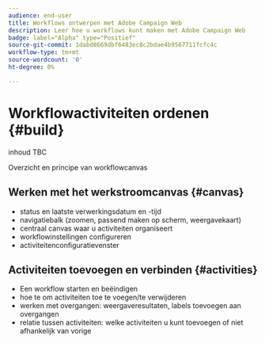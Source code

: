 ```yaml
---
audience: end-user
title: Workflows ontwerpen met Adobe Campaign Web
description: Leer hoe u workflows kunt maken met Adobe Campaign Web
badge: label="Alpha" type="Positief"
source-git-commit: 1dabd8669dbf6483ec8c2bdae4b9567711fcfc4c
workflow-type: tm+mt
source-wordcount: '0'
ht-degree: 0%

---
```



# Workflowactiviteiten ordenen {#build}

inhoud TBC

Overzicht en principe van workflowcanvas

## Werken met het werkstroomcanvas {#canvas}

* status en laatste verwerkingsdatum en -tijd
* navigatiebalk (zoomen, passend maken op scherm, weergavekaart)
* centraal canvas waar u activiteiten organiseert
* workflowinstellingen configureren
* activiteitenconfiguratievenster

## Activiteiten toevoegen en verbinden {#activities}

* Een workflow starten en beëindigen
* hoe te om activiteiten toe te voegen/te verwijderen
* werken met overgangen: weergaveresultaten, labels toevoegen aan overgangen
* relatie tussen activiteiten: welke activiteiten u kunt toevoegen of niet afhankelijk van vorige

